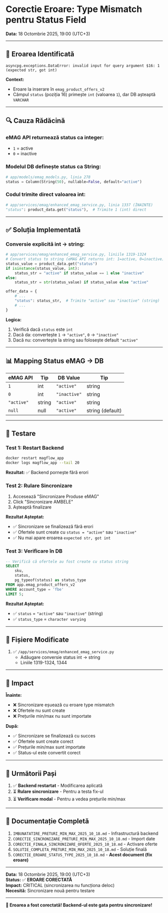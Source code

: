 # Corectie Eroare: Type Mismatch pentru Status Field
**Data:** 18 Octombrie 2025, 19:00 (UTC+3)

---

## 🐛 **Eroarea Identificată**

```
asyncpg.exceptions.DataError: invalid input for query argument $16: 1 (expected str, got int)
```

**Context:**
- Eroare la inserare în `emag_product_offers_v2`
- Câmpul `status` (poziția 16) primește `int` (valoarea `1`), dar DB așteaptă `VARCHAR`

---

## 🔍 **Cauza Rădăcină**

### **eMAG API returnează status ca integer:**
- `1` = active
- `0` = inactive

### **Modelul DB definește status ca String:**
```python
# app/models/emag_models.py, linia 278
status = Column(String(50), nullable=False, default="active")
```

### **Codul trimite direct valoarea int:**
```python
# app/services/emag/enhanced_emag_service.py, linia 1337 (ÎNAINTE)
"status": product_data.get("status"),  # Trimite 1 (int) direct
```

---

## ✅ **Soluția Implementată**

### **Conversie explicită int → string:**

```python
# app/services/emag/enhanced_emag_service.py, liniile 1319-1324
# Convert status to string (eMAG API returns int: 1=active, 0=inactive)
status_value = product_data.get("status")
if isinstance(status_value, int):
    status_str = "active" if status_value == 1 else "inactive"
else:
    status_str = str(status_value) if status_value else "active"

offer_data = {
    # ...
    "status": status_str,  # Trimite "active" sau "inactive" (string)
    # ...
}
```

**Logica:**
1. Verifică dacă `status` este `int`
2. Dacă da: convertește `1` → `"active"`, `0` → `"inactive"`
3. Dacă nu: convertește la string sau folosește default `"active"`

---

## 📊 **Mapping Status eMAG → DB**

| eMAG API | Tip | DB Value | Tip |
|----------|-----|----------|-----|
| `1` | int | `"active"` | string |
| `0` | int | `"inactive"` | string |
| `"active"` | string | `"active"` | string |
| `null` | null | `"active"` | string (default) |

---

## 🧪 **Testare**

### **Test 1: Restart Backend**
```bash
docker restart magflow_app
docker logs magflow_app --tail 20
```

**Rezultat:** ✅ Backend pornește fără erori

### **Test 2: Rulare Sincronizare**
1. Accesează "Sincronizare Produse eMAG"
2. Click "Sincronizare AMBELE"
3. Așteaptă finalizare

**Rezultat Așteptat:**
- ✅ Sincronizare se finalizează fără erori
- ✅ Ofertele sunt create cu `status = "active"` sau `"inactive"`
- ✅ Nu mai apare eroarea `expected str, got int`

### **Test 3: Verificare în DB**
```sql
-- Verifică că ofertele au fost create cu status string
SELECT 
    sku,
    status,
    pg_typeof(status) as status_type
FROM app.emag_product_offers_v2
WHERE account_type = 'fbe'
LIMIT 5;
```

**Rezultat Așteptat:**
- ✅ `status` = `"active"` sau `"inactive"` (string)
- ✅ `status_type` = `character varying`

---

## 📝 **Fișiere Modificate**

1. ✅ `/app/services/emag/enhanced_emag_service.py`
   - Adăugare conversie status int → string
   - Liniile 1319-1324, 1344

---

## 🎯 **Impact**

**Înainte:**
- ❌ Sincronizare eșuează cu eroare type mismatch
- ❌ Ofertele nu sunt create
- ❌ Prețurile min/max nu sunt importate

**După:**
- ✅ Sincronizare se finalizează cu succes
- ✅ Ofertele sunt create corect
- ✅ Prețurile min/max sunt importate
- ✅ Status-ul este convertit corect

---

## 🚀 **Următorii Pași**

1. ✅ **Backend restartat** - Modificarea aplicată
2. ⏳ **Rulare sincronizare** - Pentru a testa fix-ul
3. ⏳ **Verificare modal** - Pentru a vedea prețurile min/max

---

## 📖 **Documentație Completă**

1. `IMBUNATATIRE_PRETURI_MIN_MAX_2025_10_18.md` - Infrastructură backend
2. `CORECTIE_SINCRONIZARE_PRETURI_MIN_MAX_2025_10_18.md` - Import date
3. `CORECTIE_FINALA_SINCRONIZARE_OFERTE_2025_10_18.md` - Activare oferte
4. `SOLUTIE_COMPLETA_PRETURI_MIN_MAX_2025_10_18.md` - Soluție finală
5. `CORECTIE_EROARE_STATUS_TYPE_2025_10_18.md` - **Acest document (fix eroare)**

---

**Data:** 18 Octombrie 2025, 19:00 (UTC+3)  
**Status:** ✅ **EROARE CORECTATĂ**  
**Impact:** CRITICAL (sincronizarea nu funcționa deloc)  
**Necesită:** Sincronizare nouă pentru testare

---

**🎉 Eroarea a fost corectată! Backend-ul este gata pentru sincronizare!**
